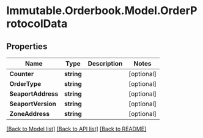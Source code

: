 # Immutable.Orderbook.Model.OrderProtocolData

## Properties

 Name               | Type       | Description | Notes      
--------------------|------------|-------------|------------
 **Counter**        | **string** |             | [optional] 
 **OrderType**      | **string** |             | [optional] 
 **SeaportAddress** | **string** |             | [optional] 
 **SeaportVersion** | **string** |             | [optional] 
 **ZoneAddress**    | **string** |             | [optional] 

[[Back to Model list]](../README.md#documentation-for-models) [[Back to API list]](../README.md#documentation-for-api-endpoints) [[Back to README]](../README.md)


